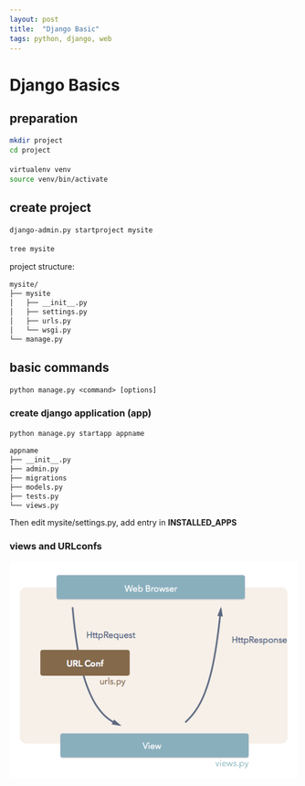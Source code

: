 ```yaml
---
layout: post
title:  "Django Basic"
tags: python, django, web
---
```



Django Basics
=====

## preparation

``` bash
mkdir project
cd project

virtualenv venv
source venv/bin/activate
```

## create project
```bash
django-admin.py startproject mysite

tree mysite
```

project structure:

```
mysite/
├── mysite
│   ├── __init__.py
│   ├── settings.py
│   ├── urls.py
│   └── wsgi.py
└── manage.py
```

## basic commands

`python manage.py <command> [options]`

### create django application (app)

`python manage.py startapp appname`

```
appname
├── __init__.py
├── admin.py
├── migrations
├── models.py
├── tests.py
└── views.py
```

Then edit mysite/settings.py, add entry in **INSTALLED_APPS**

### views and URLconfs

![About MVC](/assets/djangoBasic_url-dispatch.png)